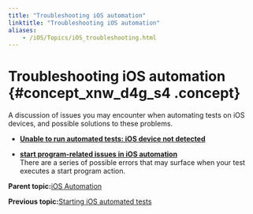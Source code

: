 ```yaml
--- 
title: "Troubleshooting iOS automation"
linktitle: "Troubleshooting iOS automation"
aliases: 
    - /iOS/Topics/iOS_troubleshooting.html
---
```

# Troubleshooting iOS automation {#concept_xnw_d4g_s4 .concept}

A discussion of issues you may encounter when automating tests on iOS devices, and possible solutions to these problems.

-   **[Unable to run automated tests: iOS device not detected](../../TA_FAQ/Topics/faq.tshoot.ios.device_not_detected.html)**  

-   **[start program-related issues in iOS automation](../../iOS/Topics/iOS_tshoot.start_program_issues.html)**  
There are a series of possible errors that may surface when your test executes a start program action.

**Parent topic:**[iOS Automation](../../iOS/Topics/iOS_automation_def.html)

**Previous topic:**[Starting iOS automated tests](../../iOS/Topics/iOS_automated_tests_execution.html)


